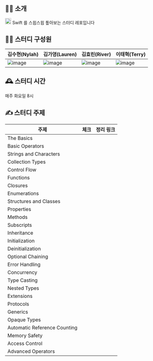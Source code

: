 ## 💁‍♂️ 소개
<img src="https://user-images.githubusercontent.com/57262833/153530073-9f024a24-84e4-4e03-b599-958d0bfbc0f1.png" width=20/> Swift 를 스윕스윕 톺아보는 스터디 레포입니다

## 👩‍💻 스터디 구성원
|  김수현(Nylah) | 김가영(Lauren)  | 김효린(River) |  이태혁(Terry) |   
|---|---|---|---|
| ![image](https://user-images.githubusercontent.com/55867479/153530358-735c82db-4f14-48d5-857f-d037ecd4b989.png) | ![image](https://user-images.githubusercontent.com/55867479/153530190-92d91d54-23c9-4c86-8d05-5a4d4a2cd70b.png) | ![image](https://user-images.githubusercontent.com/55867479/153530345-8940b5ed-311a-491a-a85c-ccc9a696b3fb.png) | ![image](https://user-images.githubusercontent.com/55867479/153530325-5cfc6c93-5f5c-4153-b557-fdfcbb298dc9.png) |

## 🕰 스터디 시간
매주 화요일 8시

## ✍ 스터디 주제 
  주제 | 체크 | 정리 링크 
------|-----|---------|
The Basics| | |
Basic Operators| | | 
Strings and Characters| | | 
Collection Types| | | 
Control Flow| | | 
Functions| | | 
Closures| | | 
Enumerations| | | 
Structures and Classes| | | 
Properties| | | 
Methods| | | 
Subscripts| | | 
Inheritance| | | 
Initialization| | | 
Deinitialization| | | 
Optional Chaining| | | 
Error Handling| | | 
Concurrency| | | 
Type Casting| | | 
Nested Types| | | 
Extensions| | | 
Protocols| | | 
Generics| | | 
Opaque Types| | | 
Automatic Reference Counting| | | 
Memory Safety| | | 
Access Control| | | 
Advanced Operators| | | 

